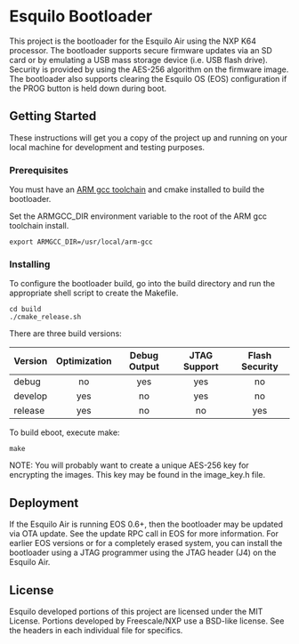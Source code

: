 # Esquilo Bootloader

This project is the bootloader for the Esquilo Air using the NXP K64 processor.  The bootloader supports secure firmware updates via an SD card or by emulating a USB mass storage device (i.e. USB flash drive).  Security is provided by using the AES-256 algorithm on the firmware image.  The bootloader also supports clearing the Esquilo OS (EOS) configuration if the PROG button is held down during boot.

## Getting Started

These instructions will get you a copy of the project up and running on your local machine for development and testing purposes.

### Prerequisites

You must have an [ARM gcc toolchain](https://launchpad.net/gcc-arm-embedded/) and cmake installed to build the bootloader.

Set the ARMGCC_DIR environment variable to the root of the ARM gcc toolchain install.

```
export ARMGCC_DIR=/usr/local/arm-gcc
```

### Installing

To configure the bootloader build, go into the build directory and run the appropriate shell script to create the Makefile.

```
cd build
./cmake_release.sh
```

There are three build versions:

|Version|Optimization|Debug Output|JTAG Support|Flash Security|
|-------|:----------:|:----------:|:----------:|:------------:|
|debug  | no         | yes        | yes        | no           |
|develop| yes        | no         | yes        | no           |
|release| yes        | no         | no         | yes          |

To build eboot, execute make:

```
make
```

NOTE: You will probably want to create a unique AES-256 key for encrypting the images.  This key may be found in the image\_key.h file.

## Deployment

If the Esquilo Air is running EOS 0.6+, then the bootloader may be updated via OTA update.  See the update RPC call in EOS for more information.  For earlier EOS versions or for a completely erased system, you can install the bootloader using a JTAG programmer using the JTAG header (J4) on the Esquilo Air.

## License

Esquilo developed portions of this project are licensed under the MIT License.  Portions developed by Freescale/NXP use a BSD-like license.  See the headers in each individual file for specifics.


